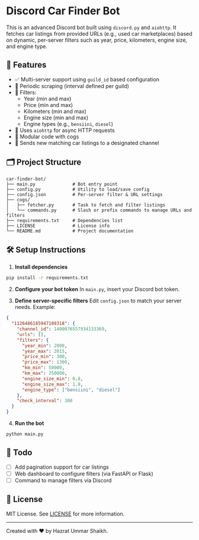 # Discord Car Finder Bot

This is an advanced Discord bot built using `discord.py` and `aiohttp`. It fetches car listings from provided URLs (e.g., used car marketplaces) based on dynamic, per-server filters such as year, price, kilometers, engine size, and engine type.

## 🚀 Features

- ✅ Multi-server support using `guild_id` based configuration
- 🔄 Periodic scraping (interval defined per guild)
- 🎯 Filters:
  - Year (min and max)
  - Price (min and max)
  - Kilometers (min and max)
  - Engine size (min and max)
  - Engine types (e.g., `bensiini`, `diesel`)
- 🧠 Uses `aiohttp` for async HTTP requests
- 🧩 Modular code with cogs
- 💬 Sends new matching car listings to a designated channel

## 🗂 Project Structure

```
car-finder-bot/
├── main.py              # Bot entry point
├── config.py            # Utility to load/save config
├── config.json          # Per-server filter & URL settings
├── cogs/
│   ├── fetcher.py       # Task to fetch and filter listings
│   └── commands.py      # Slash or prefix commands to manage URLs and filters
├── requirements.txt     # Dependencies list
├── LICENSE              # License info
└── README.md            # Project documentation
```

## 🛠 Setup Instructions

1. **Install dependencies**
```bash
pip install -r requirements.txt
```

2. **Configure your bot token**
In `main.py`, insert your Discord bot token.

3. **Define server-specific filters**
Edit `config.json` to match your server needs. Example:
```json
{
  "1126486185947189318": {
    "channel_id": 1400076557934133369,
    "urls": [],
    "filters": {
      "year_min": 2000,
      "year_max": 2015,
      "price_min": 300,
      "price_max": 1300,
      "km_min": 50000,
      "km_max": 250000,
      "engine_size_min": 0.8,
      "engine_size_max": 1.8,
      "engine_type": ["bensiini", "diesel"]
    },
    "check_interval": 300
  }
}
```

4. **Run the bot**
```bash
python main.py
```

## 🧪 Todo

- [ ] Add pagination support for car listings
- [ ] Web dashboard to configure filters (via FastAPI or Flask)
- [ ] Command to manage filters via Discord

## 📝 License

MIT License. See [LICENSE](LICENSE) for more information.

---

Created with ❤️ by Hazrat Ummar Shaikh.
